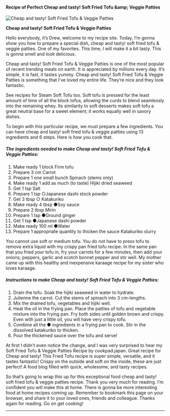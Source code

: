             

#### Recipe of Perfect Cheap and tasty! Soft Fried Tofu &amp;amp; Veggie Patties

![Cheap and tasty!  Soft Fried Tofu &amp; Veggie Patties](https://img-global.cpcdn.com/recipes/6155646454988800/751x532cq70/cheap-and-tasty-soft-fried-tofu-veggie-patties-recipe-main-photo.jpg)

**Cheap and tasty! Soft Fried Tofu &amp; Veggie Patties**

Hello everybody, it’s Drew, welcome to my recipe site. Today, I’m gonna show you how to prepare a special dish, cheap and tasty! soft fried tofu & veggie patties. One of my favorites. This time, I will make it a bit tasty. This is gonna smell and look delicious.

Cheap and tasty! Soft Fried Tofu & Veggie Patties is one of the most popular of recent trending meals on earth. It is appreciated by millions every day. It’s simple, it is fast, it tastes yummy. Cheap and tasty! Soft Fried Tofu & Veggie Patties is something that I’ve loved my entire life. They’re nice and they look fantastic.

See recipes for Steam Soft Tofu too. Soft tofu is pressed for the least amount of time of all the block tofus, allowing the curds to blend seamlessly into the remaining whey. Its similarity to soft desserts makes soft tofu a great neutral base for a sweet element; it works equally well in savory dishes.

To begin with this particular recipe, we must prepare a few ingredients. You can have cheap and tasty! soft fried tofu & veggie patties using 13 ingredients and 6 steps. Here is how you cook that.

##### The ingredients needed to make Cheap and tasty! Soft Fried Tofu & Veggie Patties:

1.  Make ready 1 block Firm tofu
2.  Prepare 3 cm Carrot
3.  Prepare 1 one small bunch Spinach (stems only)
4.  Make ready 1 add as much (to taste) Hijiki dried seaweed
5.  Get 1 tsp Salt
6.  Prepare 1 tsp ○Japanese dashi stock powder
7.  Get 3 tbsp ○ Katakuriko
8.  Make ready 4 tbsp ●Soy sauce
9.  Prepare 2 tbsp Mirin
10.  Prepare 1 tsp ●Ground ginger
11.  Get 1 tsp ●Japanese dashi powder
12.  Make ready 100 ml ●Water
13.  Prepare 1 appropriate quantity to thicken the sauce Katakuriko slurry

You cannot use soft or medium tofu. You do not have to press tofu to remove extra liquid with my crispy pan fried tofu recipe. In the same pan that you fried your tofu in, fry your carrots for a few minutes, then add your onions, peppers, garlic and scotch bonnet pepper and stir well. My mother came up with this healthy and inexpensive karaage recipe for my sister who loves karaage.

##### Instructions to make Cheap and tasty! Soft Fried Tofu & Veggie Patties:

1.  Drain the tofu. Soak the hijiki seaweed in water to hydrate.
2.  Julienne the carrot. Cut the stems of spinach into 3 cm-lengths.
3.  Mix the drained tofu, vegetables and hijiki well.
4.  Heat the oil in the frying pan. Place the patties of tofu and vegetable mixture into the frying pan. Fry both sides until golden brown and crispy. Even with just a little oil, you will have very crispy tofu.
5.  Combine all the ● ingredients in a frying pan to cook. Stir in the dissolved katakuriko to thicken.
6.  Pour the thickened sauce over the tofu and serve!

At first I didn't even notice the change, and I was very surprised to hear my Soft Fried Tofu & Veggie Patties Recipe by cookpad.japan. Great recipe for Cheap and tasty! This Fried Tofu recipe is super simple, versatile, and it tastes fantastic! Crispy on the outside and soft on the inside, these are just perfect! A food blog filled with quick, wholesome, and tasty recipes.

So that’s going to wrap this up for this exceptional food cheap and tasty! soft fried tofu & veggie patties recipe. Thank you very much for reading. I’m confident you will make this at home. There is gonna be more interesting food at home recipes coming up. Remember to bookmark this page on your browser, and share it to your loved ones, friends and colleague. Thanks again for reading. Go on get cooking!

* * *